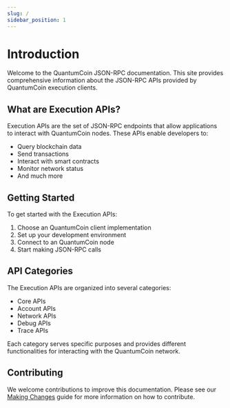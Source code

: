 ```yaml
---
slug: /
sidebar_position: 1
---
```


# Introduction

Welcome to the QuantumCoin JSON-RPC documentation. This site provides comprehensive information about the JSON-RPC APIs provided by QuantumCoin execution clients.

## What are Execution APIs?

Execution APIs are the set of JSON-RPC endpoints that allow applications to interact with QuantumCoin nodes. These APIs enable developers to:

- Query blockchain data
- Send transactions
- Interact with smart contracts
- Monitor network status
- And much more

## Getting Started

To get started with the Execution APIs:

1. Choose an QuantumCoin client implementation
2. Set up your development environment
3. Connect to an QuantumCoin node
4. Start making JSON-RPC calls

## API Categories

The Execution APIs are organized into several categories:

- Core APIs
- Account APIs
- Network APIs
- Debug APIs
- Trace APIs

Each category serves specific purposes and provides different functionalities for interacting with the QuantumCoin network.

## Contributing

We welcome contributions to improve this documentation. Please see our [Making Changes](/reference/making-changes) guide for more information on how to contribute. 
